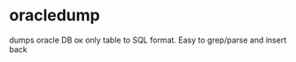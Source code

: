 oracledump
==========

dumps oracle DB oк only table to SQL format. Easy to grep/parse and insert back
